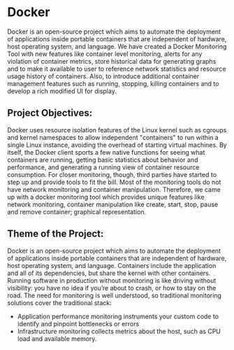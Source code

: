 # Docker
Docker is an open-source project which aims to automate the deployment of applications inside portable containers that are independent of hardware, host operating system, and language. We have created a Docker Monitoring Tool with new features like container level monitoring, alerts for any violation of container metrics, store historical data for generating graphs and to make it available to user to reference network statistics and resource usage history of containers. Also, to introduce additional container management features such as running, stopping, killing containers and to develop a rich modified UI for display.
## Project Objectives:
Docker uses resource isolation features of the Linux kernel such as cgroups and kernel namespaces to allow independent "containers" to run within a single Linux instance, avoiding the overhead of starting virtual machines. By itself, the Docker client sports a few native functions for seeing what containers are running, getting basic statistics about behavior and performance, and generating a running view of container resource consumption. For closer monitoring, though, third parties have started to step up and provide tools to fit the bill. Most of the monitoring tools do not have network monitoring and container manipulation. Therefore, we came up with a docker monitoring tool which provides unique features like network monitoring, container manipulation like create, start, stop, pause and remove container; graphical representation.
## Theme of the Project:
Docker is an open-source project which aims to automate the deployment of applications inside portable containers that are independent of hardware, host operating system, and language.
Containers include the application and all of its dependencies, but share the kernel with other containers. Running software in production without monitoring is like driving without visibility:
you have no idea if you’re about to crash, or how to stay on the road. The need for monitoring is well understood, so traditional monitoring solutions cover the traditional stack:
* Application performance monitoring instruments your custom code to identify and pinpoint bottlenecks or errors
* Infrastructure monitoring collects metrics about the host, such as CPU load and available memory.
